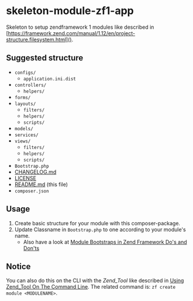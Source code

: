 # skeleton-module-zf1-app
Skeleton to setup zendframework 1 modules like described in [https://framework.zend.com/manual/1.12/en/project-structure.filesystem.html]().

## Suggested structure
* `configs/`
  * `application.ini.dist`
* `controllers/`
  * `helpers/`
* `forms/`
* `layouts/`
  * `filters/`
  * `helpers/`
  * `scripts/`
* `models/`
* `services/`
* `views/`
  * `filters/`
  * `helpers/`
  * `scripts/`
* `Bootstrap.php`
* [CHANGELOG.md](./CHANGELOG.md)
* [LICENSE](./LICENSE)
* [README.md](./README.md) (this file)
* `composer.json`

## Usage

1. Create basic structure for your module with this composer-package.
2. Update Classname in `Bootstrap.php` to one according to your module's name.
   * Also have a look at [Module Bootstraps in Zend Framework Do's and Don'ts](https://mwop.net/blog/234-Module-Bootstraps-in-Zend-Framework-Dos-and-Donts.html)

## Notice

You can also do this on the CLI with the _Zend_Tool_ like described in [Using Zend_Tool On The Command Line](https://framework.zend.com/manual/1.12/en/zend.tool.usage.cli.html).
The related command is: `zf create module <MODULENAME>`.
